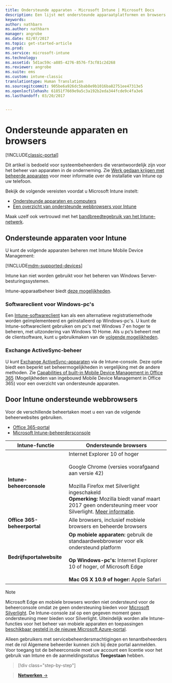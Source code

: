 ```yaml
---
title: Ondersteunde apparaten - Microsoft Intune | Microsoft Docs
description: Een lijst met ondersteunde apparaatplatformen en browsers voor het beheer van Intune-apparaten
keywords: 
author: nathbarn
ms.author: nathbarn
manager: angrobe
ms.date: 02/07/2017
ms.topic: get-started-article
ms.prod: 
ms.service: microsoft-intune
ms.technology: 
ms.assetid: 5d1ac59c-a885-4276-8576-f3cf81c2d268
ms.reviewer: angrobe
ms.suite: ems
ms.custom: intune-classic
translationtype: Human Translation
ms.sourcegitcommit: 905be6a926dc5bab8e9b1016ba82751ee47313e5
ms.openlocfilehash: 61851f7669e9a5c3a192b2eda344fcde9c4fa3e6
ms.lasthandoff: 03/20/2017


---
```


# <a name="supported-devices-and-browsers"></a>Ondersteunde apparaten en browsers

[!INCLUDE[classic-portal](../includes/classic-portal.md)]

Dit artikel is bedoeld voor systeembeheerders die verantwoordelijk zijn voor het beheer van apparaten in de onderneming. Zie [Werk gedaan krijgen met beheerde apparaten](https://docs.microsoft.com/intune/enduser/company-portal-frequently-asked-questions) voor meer informatie over de installatie van Intune op uw telefoon.

Bekijk de volgende vereisten voordat u Microsoft Intune instelt:

- [Ondersteunde apparaten en computers](#intune-supported-devices)
- [Een overzicht van ondersteunde webbrowsers voor Intune](#intune-supported-web-browsers)

Maak uzelf ook vertrouwd met het [bandbreedtegebruik van het Intune-netwerk](network-bandwidth-use.md).

## <a name="intune-supported-devices"></a>Ondersteunde apparaten voor Intune

U kunt de volgende apparaten beheren met Intune Mobile Device Management:

[!INCLUDE[mdm-supported-devices](../includes/mdm-supported-devices.md)]

Intune kan niet worden gebruikt voor het beheren van Windows Server-besturingssystemen.

Intune-apparaatbeheer biedt [deze mogelijkheden](mobile-device-management-capabilities-in-microsoft-intune.md).

### <a name="windows-pc-software-client"></a>Softwareclient voor Windows-pc's

Een [Intune-softwareclient](/intune/deploy-use/manage-windows-pcs-with-microsoft-intune) kan als een alternatieve registratiemethode worden geïmplementeerd en geïnstalleerd op Windows-pc's. U kunt de Intune-softwareclient gebruiken om pc's met Windows 7 en hoger te beheren, met uitzondering van Windows 10 Home. Als u pc‘s beheert met de clientsoftware, kunt u gebruikmaken van de [volgende mogelijkheden](windows-pc-management-capabilities-in-microsoft-intune.md).

### <a name="exchange-activesync-management"></a>Exchange ActiveSync-beheer

U kunt [Exchange ActiveSync-apparaten](/intune/deploy-use/mobile-device-management-with-exchange-activesync-and-microsoft-intune) via de Intune-console. Deze optie biedt een beperkt set beheermogelijkheden in vergelijking met de andere methoden. Zie [Capabilities of built-in Mobile Device Management in Office 365](https://support.office.com/article/Capabilities-of-built-in-Mobile-Device-Management-for-Office-365-a1da44e5-7475-4992-be91-9ccec25905b0) (Mogelijkheden van ingebouwd Mobile Device Management in Office 365) voor een overzicht van ondersteunde apparaten.

## <a name="intune-supported-web-browsers"></a>Door Intune ondersteunde webbrowsers

Voor de verschillende beheertaken moet u een van de volgende beheerwebsites gebruiken.

- [Office 365-portal](http://go.microsoft.com/fwlink/p/?LinkId=698854)
- [Microsoft Intune-beheerdersconsole](https://admin.manage.microsoft.com/)

|Intune-functie |Ondersteunde browsers|
|---------|---------|
|**Intune-beheerconsole**     |  Internet Explorer 10 of hoger<br /><br />Google Chrome (versies voorafgaand aan versie 42)<br /><br />Mozilla Firefox met Silverlight ingeschakeld<br />**Opmerking:** Mozilla biedt vanaf maart 2017 geen ondersteuning meer voor Silverlight. [Meer informatie](https://go.microsoft.com/fwlink/?linkid=836872). |
|**Office 365-beheerportal**     |Alle browsers, inclusief mobiele browsers en beheerde browsers  |
|**Bedrijfsportalwebsite**     |**Op mobiele apparaten:** gebruik de standaardwebbrowser voor elk ondersteund platform   <br /><br />**Op Windows-pc's:** Internet Explorer 10 of hoger, of Microsoft Edge<br /><br />**Mac OS X 10.9 of hoger:** Apple Safari    |

> [!Note]
> Microsoft Edge en mobiele browsers worden niet ondersteund voor de beheerconsole omdat ze geen ondersteuning bieden voor [Microsoft Silverlight](https://msdn.microsoft.com/en-us/library/cc838158(v=vs.95).aspx). De Intune-console zal op een gegeven moment geen ondersteuning meer bieden voor Silverlight. Uiteindelijk worden alle Intune-functies voor het beheer van mobiele apparaten en toepassingen [beschikbaar gesteld in de nieuwe Microsoft Azure-portal](https://blogs.technet.microsoft.com/enterprisemobility/2015/11/17/enhancing-managed-mobile-productivity/).


Alleen gebruikers met servicebeheerdersmachtigingen en tenantbeheerders met de rol Algemene beheerder kunnen zich bij deze portal aanmelden. Voor toegang tot de beheerconsole moet uw account een licentie voor het gebruik van Intune en de aanmeldingsstatus **Toegestaan** hebben.

>[!div class="step-by-step"]

>[**Netwerken** &rarr;](network-bandwidth-use.md)  

